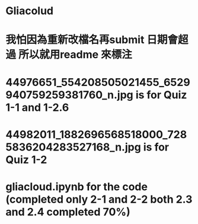 # Gliacolud
# 我怕因為重新改檔名再submit 日期會超過 所以就用readme 來標注
# 44976651_554208505021455_6529940759259381760_n.jpg is for Quiz 1-1 and 1-2.6
# 44982011_1882696568518000_7285836204283527168_n.jpg is for Quiz 1-2
# gliacloud.ipynb for the code (completed only 2-1 and 2-2 both 2.3 and 2.4 completed 70%)

